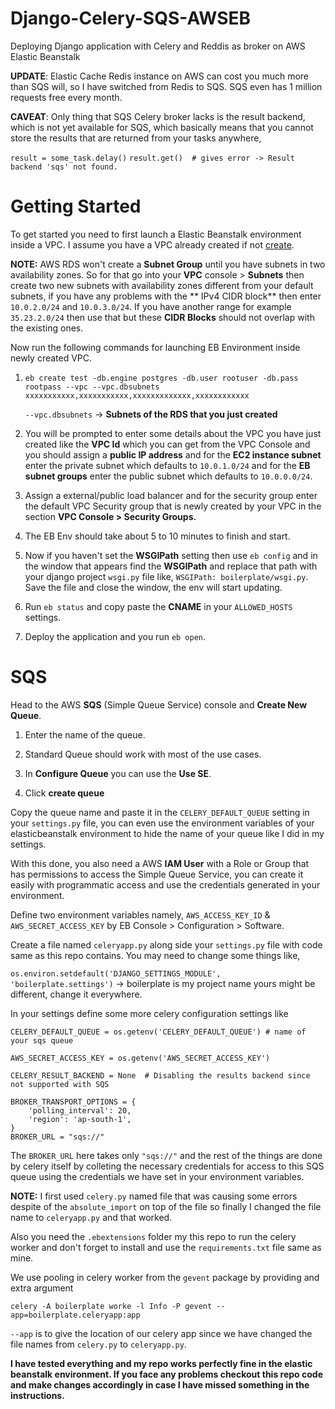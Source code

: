 # Django-Celery-SQS-AWSEB
Deploying Django application with Celery and Reddis as broker on AWS Elastic Beanstalk

**UPDATE**: Elastic Cache Redis instance on AWS can cost you much more than SQS will, so I have switched from Redis to SQS.
SQS even has 1 million requests free every month.

**CAVEAT**: Only thing that SQS Celery broker lacks is the result backend, which is not yet available 
for SQS, which basically means that you cannot store the results that are returned from your tasks 
anywhere,

`result = some_task.delay()`
`result.get()  # gives error -> Result backend 'sqs' not found.`

# Getting Started
To get started you need to first launch a Elastic Beanstalk environment inside a VPC. I assume you
have a VPC already created if not [create](https://docs.aws.amazon.com/elasticbeanstalk/latest/dg/vpc-rds.html).

**NOTE:** AWS RDS won't create a **Subnet Group** until you have subnets in two availability zones.
So for that go into your **VPC** console > **Subnets** then create two new subnets with availability 
zones different from your default subnets, if you have any problems with the **
IPv4 CIDR block** then enter `10.0.2.0/24` and `10.0.3.0/24`. If you have another range for example
`35.23.2.0/24` then use that but these **CIDR Blocks** should not overlap with the existing ones.

Now run the following commands for launching EB Environment inside newly created VPC.

1. `eb create test -db.engine postgres -db.user rootuser -db.pass rootpass --vpc --vpc.dbsubnets xxxxxxxxxxx,xxxxxxxxxxx,xxxxxxxxxxxxx,xxxxxxxxxxxx`

	`--vpc.dbsubnets` -> **Subnets of the RDS that you just created**

2. You will be prompted to enter some details about the VPC you have just created like the **VPC Id** 
	which you can get from the VPC Console and you should assign a **public IP address** and for the 
	**EC2 instance subnet** enter the private subnet which defaults to `10.0.1.0/24` and for the 
	**EB subnet groups** enter the public subnet which defaults to `10.0.0.0/24`.

3. Assign a external/public load balancer and for the security group enter the default VPC Security 
	group that is newly created by your VPC in the section **VPC Console > Security Groups.**

4. The EB Env should take about 5 to 10 minutes to finish and start.

5. Now if you haven't set the **WSGIPath** setting then use `eb config` and in the window that 
	appears find the **WSGIPath** and replace that path with your django project `wsgi.py` file like,
	`WSGIPath: boilerplate/wsgi.py`. Save the file and close the window, the env will start updating.

6. Run `eb status` and copy paste the **CNAME** in your `ALLOWED_HOSTS` settings.

7. Deploy the application and you run `eb open`.

# SQS
Head to the AWS **SQS** (Simple Queue Service) console and **Create New Queue**.

1. Enter the name of the queue. 

2. Standard Queue should work with most of the use cases.

3. In **Configure Queue** you can use the **Use SE**.

4. Click **create queue**

Copy the queue name and paste it in the `CELERY_DEFAULT_QUEUE` setting in your `settings.py` file,
you can even use the environment variables of your elasticbeanstalk environment to hide the name of your queue like I did in my settings.

With this done, you also need a AWS **IAM User** with a Role or Group that has permissions to access 
the Simple Queue Service, you can create it easily with programmatic access and use the credentials 
generated in your environment.

Define two environment variables namely, `AWS_ACCESS_KEY_ID` & `AWS_SECRET_ACCESS_KEY` by EB Console > Configuration > Software.

Create a file named `celeryapp.py` along side your `settings.py` file with code same as this repo 
contains. You may need to change some things like,

`os.environ.setdefault('DJANGO_SETTINGS_MODULE', 'boilerplate.settings')` -> boilerplate is my project name yours might be different, change it everywhere.

In your settings define some more celery configuration settings like

```
CELERY_DEFAULT_QUEUE = os.getenv('CELERY_DEFAULT_QUEUE') # name of your sqs queue

AWS_SECRET_ACCESS_KEY = os.getenv('AWS_SECRET_ACCESS_KEY')

CELERY_RESULT_BACKEND = None  # Disabling the results backend since not supported with SQS

BROKER_TRANSPORT_OPTIONS = {
    'polling_interval': 20,
    'region': 'ap-south-1',
}
BROKER_URL = "sqs://"
```

The `BROKER_URL` here takes only `"sqs://"` and the rest of the things are done by celery itself by 
colleting the necessary credentials for access to this SQS queue using the credentials we have set in 
your environment variables.

**NOTE:** I first used `celery.py` named file that was causing some errors despite of the 
`absolute_import` on top of the file so finally I changed the file name to `celeryapp.py` and
that worked.

Also you need the `.ebextensions` folder my this repo to run the celery worker and don't forget to 
install and use the `requirements.txt` file same as mine.

We use pooling in celery worker from the `gevent` package by providing and extra argument 

`celery -A boilerplate worke -l Info -P gevent --app=boilerplate.celeryapp:app`

`--app` is to give the location of our celery app since we have changed the file names from 
`celery.py` to `celeryapp.py`. 

**I have tested everything and my repo works perfectly fine in the elastic beanstalk environment. If you face any problems checkout this repo code and make changes accordingly in case I have missed something in the instructions.**
